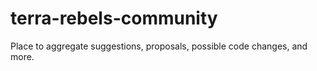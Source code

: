 # terra-rebels-community
Place to aggregate suggestions, proposals, possible code changes, and more.
